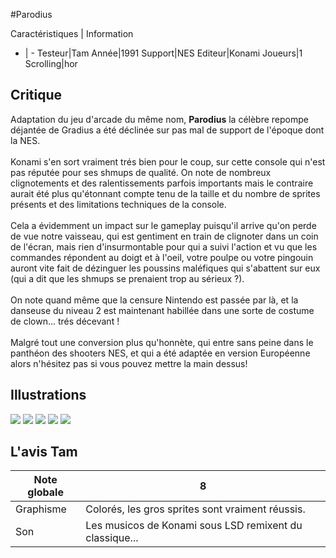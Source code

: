 #Parodius

Caractéristiques | Information
- | -
Testeur|Tam
Année|1991
Support|NES
Editeur|Konami
Joueurs|1
Scrolling|hor

## Critique
Adaptation du jeu d'arcade du même nom, <b>Parodius</b> la célèbre repompe déjantée de Gradius a été déclinée sur pas mal de support de l'époque dont la NES.<br/><br/>Konami s'en sort vraiment trés bien pour le coup, sur cette console qui n'est pas réputée pour ses shmups de qualité. On note de nombreux clignotements et des ralentissements parfois importants mais le contraire aurait été plus qu'étonnant compte tenu de la taille et du nombre de sprites présents et des limitations techniques de la console.<br/><br/>Cela a évidemment un impact sur le gameplay puisqu'il arrive qu'on perde de vue notre vaisseau, qui est gentiment en train de clignoter dans un coin de l'écran, mais rien d'insurmontable pour qui a suivi l'action et vu que les commandes répondent au doigt et à l'oeil, votre poulpe ou votre pingouin auront vite fait de dézinguer les poussins maléfiques qui s'abattent sur eux (qui a dit que les shmups se prenaient trop au sérieux ?).<br/><br/>On note quand même que la censure Nintendo est passée par là, et la danseuse du niveau 2 est maintenant habillée dans une sorte de costume de clown... trés décevant !<br/><br/>Malgré tout une conversion plus qu'honnète, qui entre sans peine dans le panthéon des shooters NES, et qui a été adaptée en version Européenne alors n'hésitez pas si vous pouvez mettre la main dessus!

## Illustrations
![](http://www.shmup.com/images/thumbs/img_fiche_1_415.gif)
![](http://www.shmup.com/images/thumbs/img_fiche_2_415.gif)
![](http://www.shmup.com/images/thumbs/img_fiche_3_415.gif)
![](http://www.shmup.com/images/thumbs/)
![](http://www.shmup.com/images/thumbs/)

## L'avis Tam
Note globale|8
-|-
Graphisme|Colorés, les gros sprites sont vraiment réussis.
Son|Les musicos de Konami sous LSD remixent du classique...

